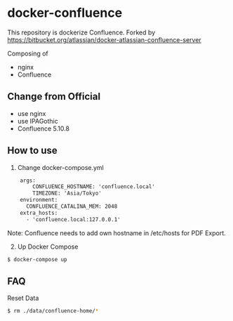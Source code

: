 # docker-confluence

This repository is dockerize Confluence.
Forked by https://bitbucket.org/atlassian/docker-atlassian-confluence-server

Composing of

* nginx
* Confluence

## Change from Official

* use nginx
* use IPAGothic
* Confluence 5.10.8

## How to use

1. Change docker-compose.yml

```diff
    args:
        CONFLUENCE_HOSTNAME: 'confluence.local'
        TIMEZONE: 'Asia/Tokyo'
    environment:
      CONFLUENCE_CATALINA_MEM: 2048
    extra_hosts:
      - 'confluence.local:127.0.0.1'
```

Note: Confluence needs to add own hostname in /etc/hosts for PDF Export.

2. Up Docker Compose

```zsh
$ docker-compose up
```



## FAQ

Reset Data

```zsh
$ rm ./data/confluence-home/*
```
